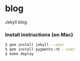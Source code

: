 blog
====

Jekyll blog

### Install instructions (on Mac)

```bash
$ gem install jekyll --user
$ gem install pygments.rb --user
$ make deploy
```

